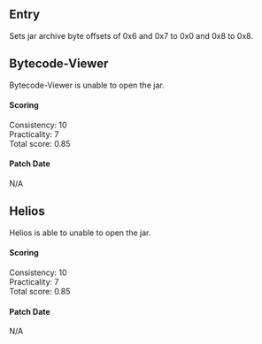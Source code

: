 ## Entry
Sets jar archive byte offsets of 0x6 and 0x7 to 0x0 and 0x8 to 0x8.

## Bytecode-Viewer
Bytecode-Viewer is unable to open the jar.

#### Scoring
Consistency: 10  
Practicality: 7  
Total score: 0.85  

#### Patch Date
N/A

## Helios
Helios is able to unable to open the jar.

#### Scoring
Consistency: 10  
Practicality: 7  
Total score: 0.85  

#### Patch Date
N/A